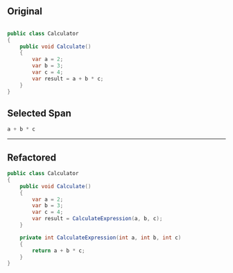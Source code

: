 ﻿## Original

```csharp

public class Calculator
{
    public void Calculate()
    {
        var a = 2;
        var b = 3;
        var c = 4;
        var result = a + b * c;
    }
}
```

## Selected Span

```csharp
a + b * c
```

---

## Refactored

```csharp
public class Calculator
{
    public void Calculate()
    {
        var a = 2;
        var b = 3;
        var c = 4;
        var result = CalculateExpression(a, b, c);
    }

    private int CalculateExpression(int a, int b, int c)
    {
        return a + b * c;
    }
}
```